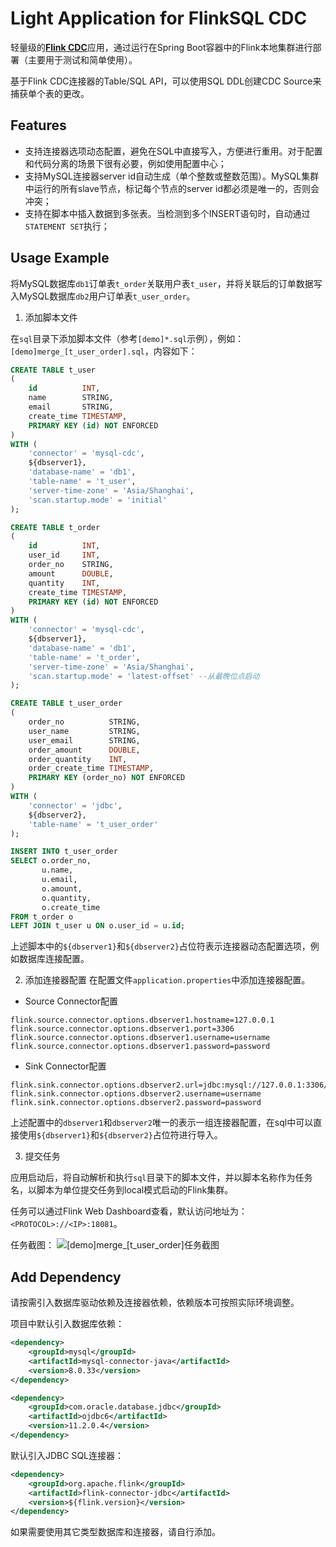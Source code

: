 # Light Application for FlinkSQL CDC

轻量级的[**Flink CDC**](https://github.com/ververica/flink-cdc-connectors)应用，通过运行在Spring Boot容器中的Flink本地集群进行部署（主要用于测试和简单使用）。

基于Flink CDC连接器的Table/SQL API，可以使用SQL DDL创建CDC Source来捕获单个表的更改。

## Features

* 支持连接器选项动态配置，避免在SQL中直接写入，方便进行重用。对于配置和代码分离的场景下很有必要，例如使用配置中心；
* 支持MySQL连接器server id自动生成（单个整数或整数范围）。MySQL集群中运行的所有slave节点，标记每个节点的server id都必须是唯一的，否则会冲突；
* 支持在脚本中插入数据到多张表。当检测到多个INSERT语句时，自动通过`STATEMENT SET`执行；

## Usage Example

将MySQL数据库`db1`订单表`t_order`关联用户表`t_user`，并将关联后的订单数据写入MySQL数据库`db2`用户订单表`t_user_order`。

1. 添加脚本文件

在`sql`目录下添加脚本文件（参考`[demo]*.sql`示例），例如：`[demo]merge_[t_user_order].sql`，内容如下：

```sql
CREATE TABLE t_user
(
    id          INT,
    name        STRING,
    email       STRING,
    create_time TIMESTAMP,
    PRIMARY KEY (id) NOT ENFORCED
)
WITH (
    'connector' = 'mysql-cdc',
    ${dbserver1},
    'database-name' = 'db1',
    'table-name' = 't_user',
    'server-time-zone' = 'Asia/Shanghai',
    'scan.startup.mode' = 'initial'
);

CREATE TABLE t_order
(
    id          INT,
    user_id     INT,
    order_no    STRING,
    amount      DOUBLE,
    quantity    INT,
    create_time TIMESTAMP,
    PRIMARY KEY (id) NOT ENFORCED
)
WITH (
    'connector' = 'mysql-cdc',
    ${dbserver1},
    'database-name' = 'db1',
    'table-name' = 't_order',
    'server-time-zone' = 'Asia/Shanghai',
    'scan.startup.mode' = 'latest-offset' --从最晚位点启动
);

CREATE TABLE t_user_order
(
    order_no          STRING,
    user_name         STRING,
    user_email        STRING,
    order_amount      DOUBLE,
    order_quantity    INT,
    order_create_time TIMESTAMP,
    PRIMARY KEY (order_no) NOT ENFORCED
)
WITH (
    'connector' = 'jdbc',
    ${dbserver2},
    'table-name' = 't_user_order'
);

INSERT INTO t_user_order
SELECT o.order_no,
       u.name,
       u.email,
       o.amount,
       o.quantity,
       o.create_time
FROM t_order o
LEFT JOIN t_user u ON o.user_id = u.id;
```

上述脚本中的`${dbserver1}`和`${dbserver2}`占位符表示连接器动态配置选项，例如数据库连接配置。

2. 添加连接器配置
在配置文件`application.properties`中添加连接器配置。

* Source Connector配置

```properties
flink.source.connector.options.dbserver1.hostname=127.0.0.1
flink.source.connector.options.dbserver1.port=3306
flink.source.connector.options.dbserver1.username=username
flink.source.connector.options.dbserver1.password=password
```

* Sink Connector配置

```properties
flink.sink.connector.options.dbserver2.url=jdbc:mysql://127.0.0.1:3306/db2
flink.sink.connector.options.dbserver2.username=username
flink.sink.connector.options.dbserver2.password=password
```

上述配置中的`dbserver1`和`dbserver2`唯一的表示一组连接器配置，在sql中可以直接使用`${dbserver1}`和`${dbserver2}`占位符进行导入。

3. 提交任务

应用启动后，将自动解析和执行`sql`目录下的脚本文件，并以脚本名称作为任务名，以脚本为单位提交任务到local模式启动的Flink集群。

任务可以通过Flink Web Dashboard查看，默认访问地址为：`<PROTOCOL>://<IP>:18081`。

任务截图：
![\[demo\]merge_\[t_user_order\]任务截图](https://github.com/instaer/staticfile/blob/master/images/%5Bdemo%5Dmerge_%5Bt_user_order%5D%E4%BB%BB%E5%8A%A1%E6%88%AA%E5%9B%BE.PNG?raw=true)

## Add Dependency

请按需引入数据库驱动依赖及连接器依赖，依赖版本可按照实际环境调整。

项目中默认引入数据库依赖：

```xml
<dependency>
    <groupId>mysql</groupId>
    <artifactId>mysql-connector-java</artifactId>
    <version>8.0.33</version>
</dependency>

<dependency>
    <groupId>com.oracle.database.jdbc</groupId>
    <artifactId>ojdbc6</artifactId>
    <version>11.2.0.4</version>
</dependency>
```

默认引入JDBC SQL连接器：

```xml
<dependency>
    <groupId>org.apache.flink</groupId>
    <artifactId>flink-connector-jdbc</artifactId>
    <version>${flink.version}</version>
</dependency>
```

如果需要使用其它类型数据库和连接器，请自行添加。